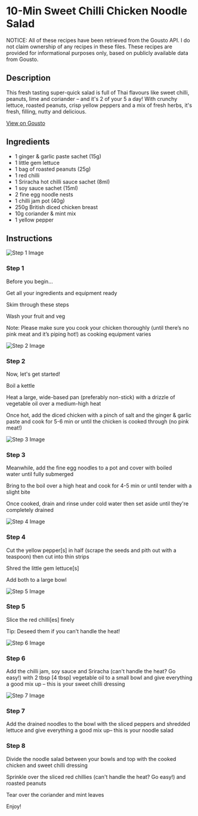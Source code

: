 # 10-Min Sweet Chilli Chicken Noodle Salad

NOTICE: All of these recipes have been retrieved from the Gousto API. I do not claim ownership of any recipes in these files. These recipes are provided for informational purposes only, based on publicly available data from Gousto.

## Description

This fresh tasting super-quick salad is full of Thai flavours like sweet chilli, peanuts, lime and coriander – and it's 2 of your 5 a day! With crunchy lettuce, roasted peanuts, crisp yellow peppers and a mix of fresh herbs, it's fresh, filling, nutty and delicious. 

[View on Gousto](https://www.gousto.co.uk/recipes/cookbook/10-min-sweet-chilli-chicken-noodle-salad)

## Ingredients

- 1 ginger & garlic paste sachet (15g)
- 1 little gem lettuce
- 1 bag of roasted peanuts (25g)
- 1 red chilli
- 1 Sriracha hot chilli sauce sachet (8ml)
- 1 soy sauce sachet (15ml)
- 2 fine egg noodle nests	
- 1 chilli jam pot (40g)
- 250g British diced chicken breast
- 10g coriander & mint mix
- 1 yellow pepper

## Instructions

![Step 1 Image](https://production-media.gousto.co.uk/cms/recipe-step-image/RC2180Step-1-x200.jpg)

### Step 1

Before you begin...


Get all your ingredients and equipment ready


Skim through these steps


Wash your fruit and veg


Note: Please make sure you cook your chicken thoroughly (until there’s no pink meat and it’s piping hot!) as cooking equipment varies

![Step 2 Image](https://production-media.gousto.co.uk/cms/recipe-step-image/RC2180Step-2-x200.jpg)

### Step 2

Now, let's get started!


Boil a kettle


Heat a large, wide-based pan (preferably non-stick) with a drizzle of vegetable oil over a medium-high heat


Once hot, add the diced chicken with a pinch of salt and the ginger &amp; garlic paste and cook for 5-6 min or until the chicken is cooked through (no pink meat!)

![Step 3 Image](https://production-media.gousto.co.uk/cms/recipe-step-image/RC2180Step-3-x200.jpg)

### Step 3

Meanwhile, add the fine egg noodles to a pot and cover with boiled water until fully submerged


Bring to the boil over a high heat and cook for 4-5 min or until tender with a slight bite


Once cooked, drain and rinse under cold water then set aside until they're completely drained

![Step 4 Image](https://production-media.gousto.co.uk/cms/recipe-step-image/RC2180Step-4-x200.jpg)

### Step 4

Cut the yellow pepper<span class="text-danger">[s]</span> in half (scrape the seeds and pith out with a teaspoon) then cut into thin strips


Shred the little gem lettuce<span class="text-danger">[s]</span>


Add both to a large bowl

![Step 5 Image](https://production-media.gousto.co.uk/cms/recipe-step-image/RC2180Step-5-x200.jpg)

### Step 5

Slice the red chilli<span class="text-danger">[es]</span><span class="text-danger"> </span>finely


<span class="text-highlight">Tip: Deseed</span> them if you can't handle the heat!

![Step 6 Image](https://production-media.gousto.co.uk/cms/recipe-step-image/RC2180Step-6-x200.jpg)

### Step 6

Add the chilli jam, soy sauce and Sriracha (can't handle the heat? Go easy!) with 2 tbsp<span class="text-danger"> [4 tbsp]</span> vegetable oil to a small bowl and give everything a good mix up – this is your sweet chilli dressing

![Step 7 Image](https://production-media.gousto.co.uk/cms/recipe-step-image/RC2180Step-7-x200.jpg)

### Step 7

Add the drained noodles to the bowl with the sliced peppers and shredded lettuce and give everything a good mix up– this is your noodle salad

### Step 8

Divide the noodle salad between your bowls and top with the cooked chicken and sweet chilli dressing


Sprinkle over the sliced red chillies (can't handle the heat? Go easy!) and roasted peanuts 


Tear over the coriander and mint leaves


Enjoy!

